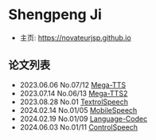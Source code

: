 # Shengpeng Ji

- 主页: https://novateurjsp.github.io

## 论文列表

- 2023.06.06 No.07/12 [Mega-TTS](../Models/Speech_LLM/2023.06.06_Mega-TTS.md)
- 2023.07.14 No.06/13 [Mega-TTS2](../Models/Speech_LLM/2023.07.14_Mega-TTS2.md)
- 2023.08.28 No.01 [TextrolSpeech](../Datasets/2023.08.28_TextrolSpeech.md)
- 2024.02.14 No.01/05 [MobileSpeech](../Models/_tmp/2024.02.14_MobileSpeech.md)
- 2024.02.19 No.01/09 [Language-Codec](../Models/Speech_Neural_Codec/2024.02.19_Language-Codec.md)
- 2024.06.03 No.01/11 [ControlSpeech](../Models/Speech_LLM/2024.06.03_ControlSpeech.md)

